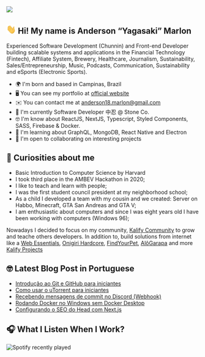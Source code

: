 <img src="https://user-images.githubusercontent.com/23272064/214746886-f454923b-d2c4-4609-9251-cb7c82d8bee7.png"/>

<img src="https://github.com/tairosonloa/tairosonloa/blob/main/assets/wave.gif?raw=true" width="25px"/> Hi! My name is Anderson “Yagasaki” Marlon
----------------------------

Experienced Software Development (Chunnin) and Front-end Developer building scalable systems and applications in the Financial Technology (Fintech), Affiliate System, Brewery, Healthcare, Journalism, Sustainability, Sales/Entrepreneurship, Music, Podcasts, Communication, Sustainability and eSports (Electronic Sports).

- 🌍  I'm born and based in Campinas, Brazil
- 🖥️  You can see my portfolio at [official website](http://yagasaki.vercel.app/about)
- ✉️  You can contact me at [anderson18.marlon@gmail.com](mailto:anderson18.marlon@gmail.com)
- 🚀  I'm currently Software Developer 中忍 @ Stone Co.
- 🤓  I'm know about ReactJS, NextJS, Typescript, Styled Components, SASS, Firebase & Docker.
- 🧠  I'm learning about GraphQL, MongoDB, React Native and Electron
- 🤝  I'm open to collaborating on interesting projects

🚀 Curiosities about me
----------------------------

- Basic Introduction to Computer Science by Harvard
- I took third place in the AMBEV Hackathon in 2020;
- I like to teach and learn with people;
- I was the first student council president at my neighborhood school;
- As a child I developed a team with my cousin and we created: Server on Habbo, Minecraft, GTA San Andreas and GTA V;
- I am enthusiastic about computers and since I was eight years old I have been working with computers (Windows 96);

Nowadays I decided to focus on my community, [Kalify Community](https://discord.gg/jhSepmE7nN) to grow and teache others developers. In addition to, build solutions from internet like a [Web Essentials](https://webessentials.vercel.app), [Onigiri Hardcore](https://onigirihardcore.vercel.app), [FindYourPet](https://findyourpet.vercel.app), [AlôGarapa](https://alogarapa.vercel.app/) and more [Kalify Projects](https://kalify.vercel.app/projetos)

🤓 Latest Blog Post in Portuguese
----------------------------
- [Introdução ao Git e GitHub para iniciantes](https://yagasaki.dev/blog/introdu%C3%A7%C3%A3o-ao-git-e-git-hub-para-iniciantes)
- [Como usar o uTorrent para iniciantes](https://yagasaki.dev/blog/como-usar-o-utorrent-para-iniciantes)
- [Recebendo mensagens de commit no Discord (Webhook)](https://yagasaki.dev/blog/recebendo-mensagens-de-commit-no-discord-webhook)
- [Rodando Docker no Windows sem Docker Desktop](https://yagasaki.dev/blog/rodando-docker-no-windows-sem-docker-desktop)
- [Configurando o SEO do Head com Next.js](https://yagasaki.dev/blog/configurando-o-seo-do-head-com-nextjs)

 🎧 What I Listen When I Work?
 ----------------------------
 ![Spotify recently played](https://spotify-recently-played-readme.vercel.app/api?user=12143229276&width=600)
